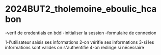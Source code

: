 # 2024BUT2_tholemoine_eboulic_hcabon

-verif de credentials en bdd
-initialiser la session
-formulaire de connexion

1-l'utilisateur saisis ses informations
2-on vérifie ses informations
3-si les informations sont valides on s'authentifie
4-on redirige si nécessaire